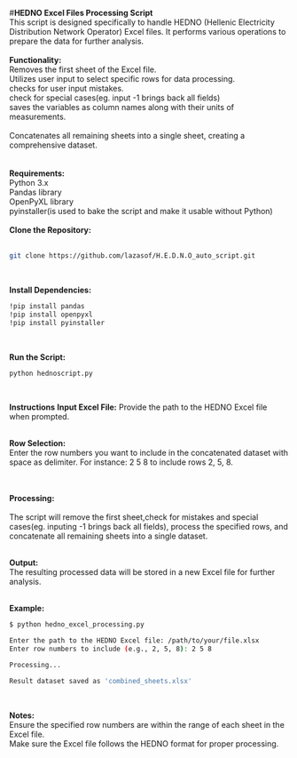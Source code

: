 #**HEDNO Excel Files Processing Script**  <br>
This script is designed specifically to handle HEDNO (Hellenic Electricity Distribution Network Operator) Excel files. It performs various operations to prepare the data for further analysis.  <br>
  <br>
**Functionality:**  <br>
Removes the first sheet of the Excel file. <br> 
Utilizes user input to select specific rows for data processing.  <br>
checks for user input mistakes.  <br>
check for special cases(eg. input -1 brings back all fields)  <br>
saves the variables as column names along with their units of measurements. <br>   
Concatenates all remaining sheets into a single sheet, creating a comprehensive dataset.<br>    
  <br>
**Requirements:**  <br>
Python 3.x<br>
Pandas library<br>
OpenPyXL library<br>
pyinstaller(is used to bake the script and make it usable without Python)<br>
  <br>
**Clone the Repository:**  <br>
  <br>
```bash
git clone https://github.com/lazasof/H.E.D.N.O_auto_script.git
```
<br>

**Install Dependencies:**    
```bash
!pip install pandas 
!pip install openpyxl
!pip install pyinstaller 
```
<br>

**Run the Script:**  
```bash
python hednoscript.py  
```
<br>

**Instructions**
**Input Excel File:**
Provide the path to the HEDNO Excel file when prompted.  
  <br>
  
**Row Selection:**  <br>
Enter the row numbers you want to include in the concatenated dataset with space as delimiter. For instance: 2 5 8 to include rows 2, 5, 8.<br>  
 <br>   
 
**Processing:** <br>  
The script will remove the first sheet,check for mistakes and special cases(eg. inputing -1 brings back all fields), process the specified rows, and concatenate all remaining sheets into a single dataset.<br>
  <br>
  
**Output:** <br>
The resulting processed data will be stored in a new Excel file for further analysis.<br>
  <br>
  
**Example:**
```bash
$ python hedno_excel_processing.py

Enter the path to the HEDNO Excel file: /path/to/your/file.xlsx
Enter row numbers to include (e.g., 2, 5, 8): 2 5 8

Processing...

Result dataset saved as 'combined_sheets.xlsx'
```
<br>

**Notes:**  <br>
Ensure the specified row numbers are within the range of each sheet in the Excel file.  <br>
Make sure the Excel file follows the HEDNO format for proper processing.  <br>

